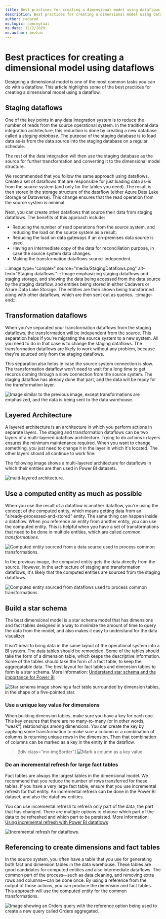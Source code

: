 ```yaml
---
title: Best practices for creating a dimensional model using dataflows
description: Best practices for creating a dimensional model using dataflows
author: radacad
ms.topic: conceptual
ms.date: 12/2/2020
ms.author: bezhan
---
```


# Best practices for creating a dimensional model using dataflows



Designing a dimensional model is one of the most common tasks you can do with a dataflow. This article highlights some of the best practices for creating a dimensional model using a dataflow.

## Staging dataflows

One of the key points in any data integration system is to reduce the number of reads from the source operational system. In the traditional data integration architecture, this reduction is done by creating a new database called a *staging database*. The purpose of the staging database is to load data as-is from the data source into the staging database on a regular schedule.

The rest of the data integration will then use the staging database as the source for further transformation and converting it to the dimensional model structure.

We recommended that you follow the same approach using dataflows. Create a set of dataflows that are responsible for just loading data as-is from the source system (and only for the tables you need). The result is then stored in the storage structure of the dataflow (either Azure Data Lake Storage or Dataverse). This change ensures that the read operation from the source system is minimal.

Next, you can create other dataflows that source their data from staging dataflows. The benefits of this approach include:

- Reducing the number of read operations from the source system, and reducing the load on the source system as a result.
- Reducing the load on data gateways if an on-premises data source is used.
- Having an intermediate copy of the data for reconciliation purpose, in case the source system data changes.
- Making the transformation dataflows source-independent.

:::image type="complex" source="media/StagingDataflows.png" alt-text="Staging dataflows.":::
   Image emphasizing staging dataflows and staging storage, and showing the data being accessed from the data source by the staging dataflow, and entities being stored in either Cadavers or Azure Data Lake Storage. The entities are then shown being transformed along with other dataflows, which are then sent out as queries.
:::image-end:::

## Transformation dataflows

When you've separated your transformation dataflows from the staging dataflows, the transformation will be independent from the source. This separation helps if you're migrating the source system to a new system. All you need to do in that case is to change the staging dataflows. The transformation dataflows are likely to work without any problem, because they're sourced only from the staging dataflows.

This separation also helps in case the source system connection is slow. The transformation dataflow won't need to wait for a long time to get records coming through a slow connection from the source system. The staging dataflow has already done that part, and the data will be ready for the transformation layer.

![Image similar to the previous image, except transformations are emphasized, and the data is being sent to the data warehouse.](media/TransformationDataflows.png)

## Layered Architecture

A layered architecture is an architecture in which you perform actions in separate layers. The staging and transformation dataflows can be two layers of a multi-layered dataflow architecture. Trying to do actions in layers ensures the minimum maintenance required. When you want to change something, you just need to change it in the layer in which it's located. The other layers should all continue to work fine.

The following image shows a multi-layered architecture for dataflows in which their entities are then used in Power BI datasets.

![multi-layered architecture.](media/MultiLayeredDF.png)

## Use a computed entity as much as possible

When you use the result of a dataflow in another dataflow, you're using the concept of the computed entity, which means getting data from an "already-processed-and-stored" entity. The same thing can happen inside a dataflow. When you reference an entity from another entity, you can use the computed entity. This is helpful when you have a set of transformations that need to be done in multiple entities, which are called *common transformations*.

![Computed entity sourced from a data source used to process common transformations.](media/ComputedEntityInBetween.png)

In the previous image, the computed entity gets the data directly from the source. However, in the architecture of staging and transformation dataflows, it's likely that the computed entities are sourced from the staging dataflows.

![Computed entity sourced from dataflows used to process common transformations.](media/ComputedEntityFromDataflows.png)

## Build a star schema

The best dimensional model is a star schema model that has dimensions and fact tables designed in a way to minimize the amount of time to query the data from the model, and also makes it easy to understand for the data visualizer.

It isn't ideal to bring data in the same layout of the operational system into a BI system. The data tables should be remodeled. Some of the tables should take the form of a dimension table, which keeps the descriptive information. Some of the tables should take the form of a fact table, to keep the aggregatable data. The best layout for fact tables and dimension tables to form is a star schema. More information: [Understand star schema and the importance for Power BI](/power-bi/guidance/star-schema)

![Star schema image showing a fact table surrounded by dimension tables, in the shape of a five-pointed star.](/power-bi/guidance/media/star-schema/star-schema-example1.png)

### Use a unique key value for dimensions

When building dimension tables, make sure you have a key for each one. This key ensures that there are no many-to-many (or in other words, "weak") relationships among dimensions. You can create the key by applying some transformation to make sure a column or a combination of columns is returning unique rows in the dimension. Then that combination of columns can be marked as a key in the entity in the dataflow.

> [!div class="mx-imgBorder"]
> ![Mark a column as a key value.](media/MarkAsKey.png)

### Do an incremental refresh for large fact tables

Fact tables are always the largest tables in the dimensional model. We recommend that you reduce the number of rows transferred for these tables. If you have a very large fact table, ensure that you use incremental refresh for that entity. An incremental refresh can be done in the Power BI dataset, and also the dataflow entities. 

You can use incremental refresh to refresh only part of the data, the part that has changed. There are multiple options to choose which part of the data to be refreshed and which part to be persisted. More information: [Using incremental refresh with Power BI dataflows](/power-bi/transform-model/service-dataflows-incremental-refresh)

![Incremental refresh for dataflows.](/power-bi/transform-model/media/service-dataflows-incremental-refresh/dataflows-incremental-refresh_03.png)

## Referencing to create dimensions and fact tables

In the source system, you often have a table that you use for generating both fact and dimension tables in the data warehouse. These tables are good candidates for computed entities and also intermediate dataflows. The common part of the process&mdash;such as data cleaning, and removing extra rows and columns&mdash;can be done once. By using a reference from the output of those actions, you can produce the dimension and fact tables. This approach will use the computed entity for the common transformations.

![Image showing an Orders query with the reference option being used to create a new query called Orders aggregated.](media/OrdersEntityReferenced.png)